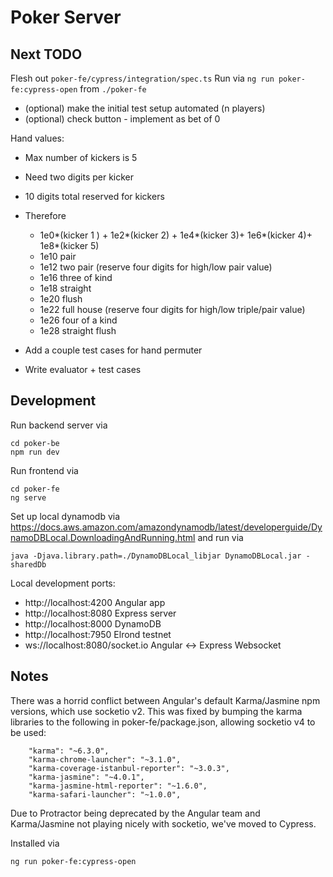 # Poker Server

## Next TODO
Flesh out `poker-fe/cypress/integration/spec.ts`
Run via `ng run poker-fe:cypress-open` from `./poker-fe`

- (optional) make the initial test setup automated (n players)
- (optional) check button - implement as bet of 0

Hand values:
- Max number of kickers is 5
- Need two digits per kicker
- 10 digits total reserved for kickers
- Therefore
    - 1e0*(kicker 1 ) + 1e2*(kicker 2) + 1e4*(kicker 3)+ 1e6*(kicker 4)+ 1e8*(kicker 5)
    - 1e10 pair
    - 1e12 two pair (reserve four digits for high/low pair value)
    - 1e16 three of kind
    - 1e18 straight
    - 1e20 flush
    - 1e22 full house (reserve four digits for high/low triple/pair value)
    - 1e26 four of a kind
    - 1e28 straight flush



- Add a couple test cases for hand permuter 
- Write evaluator + test cases

## Development
Run backend server via 
```
cd poker-be
npm run dev
```
Run frontend via 
```
cd poker-fe
ng serve
```
Set up local dynamodb via 
https://docs.aws.amazon.com/amazondynamodb/latest/developerguide/DynamoDBLocal.DownloadingAndRunning.html
and run via
```
java -Djava.library.path=./DynamoDBLocal_libjar DynamoDBLocal.jar -sharedDb
```



Local development ports:
- http://localhost:4200 Angular app
- http://localhost:8080 Express server
- http://localhost:8000 DynamoDB
- http://localhost:7950 Elrond testnet
- ws://localhost:8080/socket.io Angular <-> Express Websocket


## Notes
There was a horrid conflict between Angular's default Karma/Jasmine npm versions, which use socketio v2. This was fixed by bumping the karma libraries to the following in poker-fe/package.json, allowing socketio v4 to be used:
```    
    "karma": "~6.3.0",
    "karma-chrome-launcher": "~3.1.0",
    "karma-coverage-istanbul-reporter": "~3.0.3",
    "karma-jasmine": "~4.0.1",
    "karma-jasmine-html-reporter": "~1.6.0",
    "karma-safari-launcher": "~1.0.0",
```

Due to Protractor being deprecated by the Angular team and Karma/Jasmine not playing nicely with socketio, we've moved to Cypress.

Installed via 

```
ng run poker-fe:cypress-open
```
